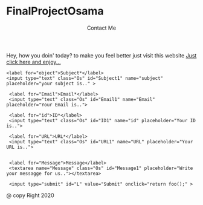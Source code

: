 # FinalProjectOsama
<!DOCTYPE html>
<html lang="en">
<meta name="viewport" content="width=device-width, initial-scale=1.0">
<head>
<title>Final project</title>
<link href="FinalProject.CSS" rel="stylesheet">
</head>
<body>
 <header class="C1" >Contact Me</header>
<div class="Containor">

<p class="o">Hey, how you doin' today? to make you feel better just visit this website
  <a href="https://osamaosb.github.io/FinalProjectB/" > Just click here and enjoy...</a>
</p>

    <label for="object">Subject*</label>
    <input type="text" class="Os" id="Subject1" name="subject" placeholder="your subject is.." >

     <label for="Email">Email*</label>
     <input type="text" class="Os" id="Email1" name="Email" placeholder="Your Email is..">

     <label for="id">ID*</label>
     <input type="text" class="Os" id="ID1" name="id" placeholder="Your ID is..">

     <label for="URL">URL*</label>
     <input type="text" class="Os" id="URL1" name="URL" placeholder="Your URL is..">


     <label for="Message">Message</label>
     <textarea name="Message" class="Os" id="Message1" placeholder="Write your messagge for us.."></textarea>

     <input type="submit" id="L" value="Submit" onclick="return foo();" >
<script type="text/javascript">
function foo() {




  var s="hi", n=2;
  var x1 = document.getElementById("Subject1").value;
  var x2 = document.getElementById("Email1").value;
  var x3 = document.getElementById("ID1").value;
  var x4 = document.getElementById("URL1").value;
  var x5 = document.getElementById("Message1").value;
  var x6 = x1.toString();
  var x7 = x2.toString();
  var x8 = x3.toString();
  var x9 = x4.toString();
  var x10 = x5.toString();


/*  if (Number (document.getElementById("Subject1").value) === "NaN"){
    alert("What the Fuck");
  }*/

   if (x1 == "")  alert("The Subject field is empty!");
   if (x2 == "") {
       var F1 = "empty" ;
      alert("The Email field is empty!");
    }
   if (x3 == "")  alert("The ID field is empty!");
   if (x4 == "")  {
 var F2 = "empty" ;
     alert("The URL field is empty!");
}
   if (x5 == "")  alert("The Message field is empty!");
var l1 = x1.length;
var l2 = x2.length;
var l3 = x3.length;
var l4 = x4.length;
var l5 = x5.length;

var sum1=0;
var sum2=0;
var sum3=0;

for (i = 0 ; i< l1 ;  i++){
   if (x6[i]==0 || x6[i]==1 ||x6[i]==2 ||x6[i]==3 ||x6[i]==4 ||x6[i]==5 ||x6[i]==6 ||x6[i]==7 ||x6[i]==8 ||x6[i]==9 ){

     sum1 = sum1 +1;
   }
 }
   if (sum1 >0  ) {alert ("Subject field is NOT a string, please enter a valid string");}

   for (i = 0 ; i< l5 ;  i++){
      if (x10[i]==0 || x10[i]==1 ||x10[i]==2 ||x10[i]==3 ||x10[i]==4 ||x10[i]==5 ||x10[i]==6 ||x10[i]==7 ||x10[i]==8 ||x10[i]==9 ){

        sum2 = sum2 +1;
      }
    }
      if (sum2 >0  ) { alert ("Message field is NOT a string, please enter a valid string");}


for (i =0 ; i<l3 ; i++){
   if ( x8[i] !=0 && x8[i]!=1 && x8[i]!=2 && x8[i]!=3 && x8[i]!=4 && x8[i]!=5 && x8[i]!=6 && x8[i]!=7 && x8[i]!=8 && x8[i]!=9 && x3 != "") {
     sum3 = sum3 +1 ;
   }
}

if (sum3 > 0){
     alert ("ID field is NOT a Number, please enter a valid Number");
   }


var pos = x7.search("@");
var EMAIL = x7.slice(pos, l2);
if (F1!="empty"){
alert(EMAIL);
}
   var US = l4-10
   var USERNAME = x9.slice(0, US);
   if (F2!="empty"){
     alert( USERNAME);
}
}

</script>




</div>

<footer class="C1">@ copy Right 2020</footer>
</body>
